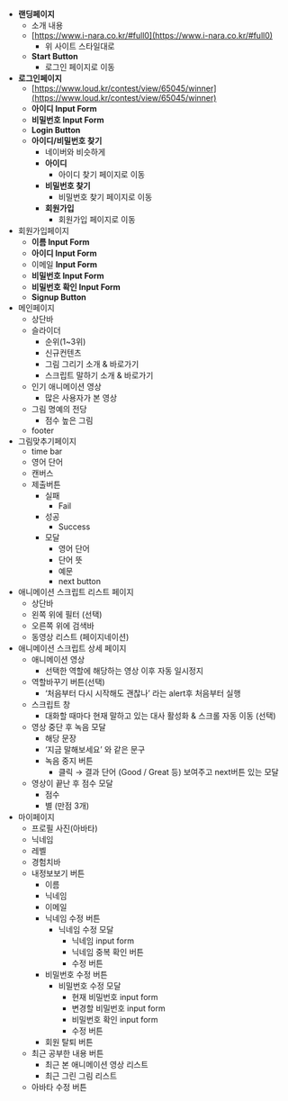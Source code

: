 - **랜딩페이지**
  - 소개 내용
  - [https://www.i-nara.co.kr/#full0](https://www.i-nara.co.kr/#full0)
    - 위 사이트 스타일대로
  - **Start Button**
    - 로그인 페이지로 이동
- **로그인페이지**
  - [https://www.loud.kr/contest/view/65045/winner](https://www.loud.kr/contest/view/65045/winner)
  - **아이디 Input Form**
  - **비밀번호 Input Form**
  - **Login Button**
  - **아이디/비밀번호 찾기**
    - 네이버와 비슷하게
    - **아이디**
      - 아이디 찾기 페이지로 이동
    - **비밀번호 찾기**
      - 비밀번호 찾기 페이지로 이동
    - **회원가입**
      - 회원가입 페이지로 이동
- 회원가입페이지
  - **이름 Input Form**
  - **아이디 Input Form**
  - 이메일 **Input Form**
  - **비밀번호 Input Form**
  - **비밀번호 확인 Input Form**
  - **Signup Button**
- 메인페이지
  - 상단바
  - 슬라이더
    - 순위(1~3위)
    - 신규컨텐츠
    - 그림 그리기 소개 & 바로가기
    - 스크립트 말하기 소개 & 바로가기
  - 인기 애니메이션 영상
    - 많은 사용자가 본 영상
  - 그림 명예의 전당
    - 점수 높은 그림
  - footer
- 그림맞추기페이지
  - time bar
  - 영어 단어
  - 캔버스
  - 제출버튼
    - 실패
      - Fail
    - 성공
      - Success
    - 모달
      - 영어 단어
      - 단어 뜻
      - 예문
      - next button
- 애니메이션 스크립트 리스트 페이지
  - 상단바
  - 왼쪽 위에 필터 (선택)
  - 오른쪽 위에 검색바
  - 동영상 리스트 (페이지네이션)
- 애니메이션 스크립트 상세 페이지
  - 애니메이션 영상
    - 선택한 역할에 해당하는 영상 이후 자동 일시정지
  - 역할바꾸기 버튼(선택)
    - ‘처음부터 다시 시작해도 괜찮나’ 라는 alert후 처음부터 실행
  - 스크립트 창
    - 대화할 때마다 현재 말하고 있는 대사 활성화 & 스크롤 자동 이동 (선택)
  - 영상 중단 후 녹음 모달
    - 해당 문장
    - ‘지금 말해보세요’ 와 같은 문구
    - 녹음 중지 버튼
      - 클릭 → 결과 단어 (Good / Great 등) 보여주고 next버튼 있는 모달
  - 영상이 끝난 후 점수 모달
    - 점수
    - 별 (만점 3개)
- 마이페이지
  - 프로필 사진(아바타)
  - 닉네임
  - 레벨
  - 경험치바
  - 내정보보기 버튼
    - 이름
    - 닉네임
    - 이메일
    - 닉네임 수정 버튼
      - 닉네임 수정 모달
        - 닉네임 input form
        - 닉네임 중복 확인 버튼
        - 수정 버튼
    - 비밀번호 수정 버튼
      - 비밀번호 수정 모달
        - 현재 비밀번호 input form
        - 변경할 비밀번호 input form
        - 비밀번호 확인 input form
        - 수정 버튼
    - 회원 탈퇴 버튼
  - 최근 공부한 내용 버튼
    - 최근 본 애니메이션 영상 리스트
    - 최근 그린 그림 리스트
  - 아바타 수정 버튼
